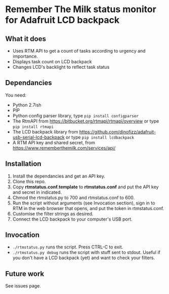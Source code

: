 # Remember The Milk status monitor for Adafruit LCD backpack

## What it does

- Uses RTM API to get a count of tasks according to urgency and importance.
- Displays task count on LCD backpack
- Changes LCD's backlight to reflect task status

## Dependancies

You need:
- Python 2.7ish
- PIP
- Python config parser library, type ```pip install configparser```
- The RtmAPI from https://bitbucket.org/rtmapi/rtmapi/overview or type ```pip install rtmapi```
- The LCD backpack library from https://github.com/dinofizz/adafruit-usb-serial-lcd-backpack or type ```pip install lcdbackpack```
- A RTM API key and shared secret, from https://www.rememberthemilk.com/services/api/

## Installation

1. Install the dependancies and get an API key.
2. Clone this repo.
3. Copy **rtmstatus.conf.template** to **rtmstatus.conf** and put the API key and secret in indicated.
4. Chmod the rtmstatus.py to 700 and rtmstatus.conf to 600.
4. Run the script without arguments (see Invocation section), sign in to RTM in the web browser that opens, and put the token in rtmstatus.conf.
5. Customise the filter strings as desired.
6. Connect the LCD backpack to your computer's USB port.

## Invocation

- ```./rtmstatus.py``` runs the script.  Press CTRL-C to exit.
- ```./rtmstatus.py debug``` runs the script with stuff sent to stdout.  Useful if you don't have a LCD backpack (yet) and want to check your filters.

## Future work

See issues page.
